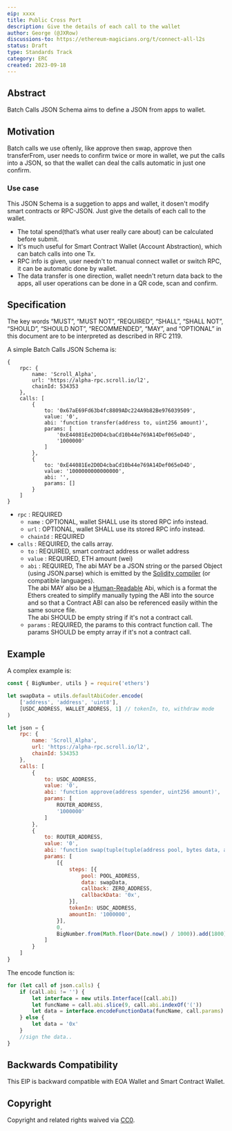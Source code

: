 ```yaml
---
eip: xxxx
title: Public Cross Port
description: Give the details of each call to the wallet
author: George (@JXRow)
discussions-to: https://ethereum-magicians.org/t/connect-all-l2s
status: Draft
type: Standards Track
category: ERC
created: 2023-09-18
---
```



## Abstract

Batch Calls JSON Schema aims to define a JSON from apps to wallet.


## Motivation

Batch calls we use oftenly, like approve then swap, approve then transferFrom, user needs to confirm twice or more in wallet, we put the calls into a JSON, so that the wallet can deal the calls automatic in just one confirm.


### Use case

This JSON Schema is a suggetion to apps and wallet, it dosen't modify smart contracts or RPC-JSON. Just give the details of each call to the wallet.

- The total spend(that’s what user really care about) can be calculated before submit.
- It's much useful for Smart Contract Wallet (Account Abstraction), which can batch calls into one Tx.
- RPC info is given, user needn't to manual connect wallet or switch RPC, it can be automatic done by wallet.
- The data transfer is one direction, wallet needn't return data back to the apps, all user operations can be done in a QR code, scan and confirm.


## Specification

The key words “MUST”, “MUST NOT”, “REQUIRED”, “SHALL”, “SHALL NOT”, “SHOULD”, “SHOULD NOT”, “RECOMMENDED”, “MAY”, and “OPTIONAL” in this document are to be interpreted as described in RFC 2119.

A simple Batch Calls JSON Schema is:

```solidity
{
    rpc: {
        name: 'Scroll_Alpha',
        url: 'https://alpha-rpc.scroll.io/l2',
        chainId: 534353
    },
    calls: [
        {
            to: '0x67aE69Fd63b4fc8809ADc224A9b82Be976039509',
            value: '0',
            abi: 'function transfer(address to, uint256 amount)',
            params: [
                '0xE44081Ee2D0D4cbaCd10b44e769A14Def065eD4D',
                '1000000'
            ]
        },
        {
            to: '0xE44081Ee2D0D4cbaCd10b44e769A14Def065eD4D',
            value: '1000000000000000',
            abi: '',
            params: []
        }
    ]
}
```

- `rpc` : REQUIRED
  - `name` : OPTIONAL, wallet SHALL use its stored RPC info instead.
  - `url` : OPTIONAL, wallet SHALL use its stored RPC info instead.
  - `chainId` : REQUIRED
- `calls` : REQUIRED, the calls array.
  - `to` : REQUIRED, smart contract address or wallet address
  - `value` : REQUIRED, ETH amount (wei)
  - `abi` : REQUIRED, The abi MAY be a JSON string or the parsed Object (using JSON.parse) which is emitted by the [Solidity compiler](https://solidity.readthedocs.io/en/v0.6.0/using-the-compiler.html#output-description) (or compatible languages).<br>
  The abi MAY also be a [Human-Readable](https://blog.ricmoo.com/human-readable-contract-abis-in-ethers-js-141902f4d917) Abi, which is a format the Ethers created to simplify manually typing the ABI into the source and so that a Contract ABI can also be referenced easily within the same source file.<br>
  The abi SHOULD be empty string if it's not a contract call.
  - `params` : REQUIRED, the params to this contract function call.
  The params SHOULD be empty array if it's not a contract call.


## Example

A complex example is:

```javascript
const { BigNumber, utils } = require('ethers')

let swapData = utils.defaultAbiCoder.encode(
    ['address', 'address', 'uint8'],
    [USDC_ADDRESS, WALLET_ADDRESS, 1] // tokenIn, to, withdraw mode
)

let json = {
    rpc: {
        name: 'Scroll_Alpha',
        url: 'https://alpha-rpc.scroll.io/l2',
        chainId: 534353
    },
    calls: [
        {
            to: USDC_ADDRESS,
            value: '0',
            abi: 'function approve(address spender, uint256 amount)',
            params: [
                ROUTER_ADDRESS, 
                '1000000'
            ]
        },
        {
            to: ROUTER_ADDRESS,
            value: '0',
            abi: 'function swap(tuple(tuple(address pool, bytes data, address callback, bytes callbackData)[] steps, address tokenIn, uint256 amountIn)[] paths, uint amountOutMin, uint deadline) returns (uint amountOut)',
            params: [
                [{
                    steps: [{
                        pool: POOL_ADDRESS,
                        data: swapData,
                        callback: ZERO_ADDRESS,
                        callbackData: '0x',
                    }],
                    tokenIn: USDC_ADDRESS,
                    amountIn: '1000000',
                }],    
                0,
                BigNumber.from(Math.floor(Date.now() / 1000)).add(1800)
            ]
        }
    ]
}
```

The encode function is:

```javascript
for (let call of json.calls) {
    if (call.abi != '') {
        let interface = new utils.Interface([call.abi])
        let funcName = call.abi.slice(9, call.abi.indexOf('('))
        let data = interface.encodeFunctionData(funcName, call.params)
    } else {
        let data = '0x'
    }
    //sign the data..
}
```


## Backwards Compatibility

This EIP is backward compatible with EOA Wallet and Smart Contract Wallet. 



## Copyright

Copyright and related rights waived via [CC0](../LICENSE.md).
